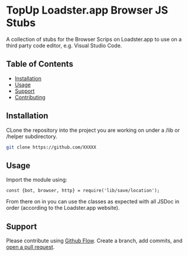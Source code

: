 # TopUp Loadster.app Browser JS Stubs

A collection of stubs for the Browser Scrips on Loadster.app to use on a third party code editor, e.g. Visual Studio Code.

## Table of Contents

- [Installation](#installation)
- [Usage](#usage)
- [Support](#support)
- [Contributing](#contributing)

## Installation

CLone the repository into the project you are working on under a /lib or /helper subdirectory.

```sh
git clone https://github.com/XXXXX
```

## Usage

Import the module using:

```
const {bot, browser, http} = require('lib/save/location');
```
From there on in you can use the classes as expected with all JSDoc in order (according to the Loadster.app website).

## Support

Please contribute using [Github Flow](https://guides.github.com/introduction/flow/). Create a branch, add commits, and [open a pull request](https://github.com/fraction/readme-boilerplate/compare/).